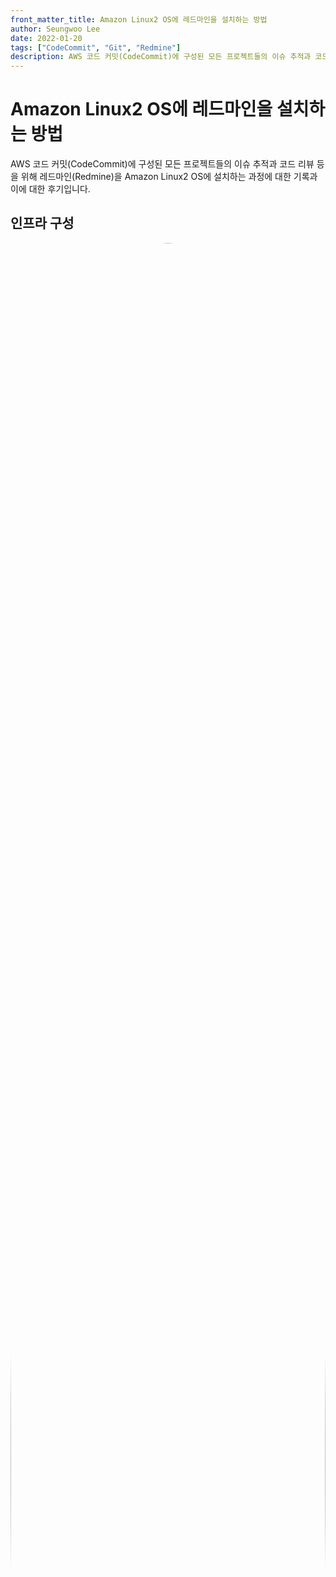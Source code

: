```yaml
---
front_matter_title: Amazon Linux2 OS에 레드마인을 설치하는 방법
author: Seungwoo Lee
date: 2022-01-20
tags: ["CodeCommit", "Git", "Redmine"]
description: AWS 코드 커밋(CodeCommit)에 구성된 모든 프로젝트들의 이슈 추적과 코드 리뷰 등을 위해 레드마인(Redmine)을 Amazon Linux2 OS에  설치하는 과정에 대한 기록과 이에 대한 후기입니다.
---
```


# Amazon Linux2 OS에 레드마인을 설치하는 방법

AWS 코드 커밋(CodeCommit)에 구성된 모든 프로젝트들의 이슈 추적과 코드 리뷰 등을 위해 레드마인(Redmine)을 Amazon Linux2 OS에  설치하는 과정에 대한 기록과 이에 대한 후기입니다.

## 인프라 구성

<img src="./img/redmine_architecture.png" width="100%" height="100%" style="border-radius:50% !important">

레드마인 EC2 인스턴스를 차후에는 프라이빗(private) 환경으로 이동할 것을 고려해서 서브넷을 구성했습니다. 실제 설치는 퍼블릭(public) 서브넷의 EC2에서 진행했습니다.

- vpc x 1(10.200.0.0/16) (redmine-vpc)
- subnet x 4 (redmine-pub-2a, redmine-pub-2c, redmine-pri-2a, redmine-pri-2c )
- 라우팅 테이블 x 2 (redmine-pub-rt, redmine-pri-rt)
- 인터넷 게이트웨이 (redmine-igw)
- route53 - 도메인 추가
- ACM 인증서 발급 - https 서비스를 위해 인증서 발급
- 보안그룹 (redmine-elb-sg, redmine-web-sg)
  - elb: 인바운드 443 포트 any 허용
  - web: 인바운드 80포트 redmine-elb-sg만 허용, 22포트 사무실만 허용
- ELB: 로드밸런서 (REDMINE-ALB), 타겟 그룹(REDMINE-ALB-TG)
  - 80포트는 443으로 리다이렉트 (ACM인증서 사용)
  - 443포트는 EC2 80포트로 포트포워딩
- EC2 (t2.medium, redmine 설치)

## 설치 과정

### 1. 데이터베이스 구성

#### mariadb 설치

```bash
## 설치 및 설정
sudo yum install -y mariadb-server mysql-devel
sudo mysql_secure_installation

## 부팅 자동 실행
sudo systemctl stop mariadb

## 서비스 시작 종료
sudo systemctl start mariadb
sudo systemctl enable mariadb
```

#### 데이터 베이스 생성

```sql
CREATE DATABASE redmine CHARACTER SET utf8;
CREATE USER 'redmine'@'localhost' IDENTIFIED BY 'redmine';
GRANT ALL PRIVILEGES ON redmine.* TO 'redmine'@'localhost';
```

### 2. 종속성 설치

#### 패키지 업데이트 및 설치

```bash
sudo yum -y update 
sudo yum -y install git make gcc-c++ patch libicu-devel readline-devel libxml2-devel libxslt-devel ImageMagick ImageMagick-devel openssl-devel libcurl-devel curl
```

#### ruby 2.5 이후 버전 설치

```bash
# rbenv 설치
git clone https://github.com/rbenv/rbenv.git ~/.rbenv
echo 'export PATH="$HOME/.rbenv/bin:$PATH"' >> ~/.bash_profile
echo 'eval "$(rbenv init -)"' >> ~/.bash_profile
source .bash_profile
git clone https://github.com/rbenv/ruby-build.git ~/.rbenv/plugins/ruby-build

# ruby 2.7 설치
rbenv install 2.7.5
rbenv global 2.7.5
rbenv rehash
```

### 3. Gem 설치 및 데이터베이스 스키마 생성

```bash
# install 
wget https://www.redmine.org/releases/redmine-4.2.3.tar.gz
tar xvfz redmine-4.2.3.tar.gz
# mv redmine-4.2.3 /var/www/
# export REDMINE=/var/www/redmine-4.2.3
export REDMINE=/home/ec2-user/redmine-4.2.3
cd $REDMINE

# database 연결 설정
cp config/database.yml.example config/database.yml
vim config/database.yml

# bundle install
bundle install --without development test
bundle exec rake generate_secret_token

# create database schema
RAILS_ENV=production bundle exec rake db:migrate
RAILS_ENV=production REDMINE_LANG=ko bundle exec rake redmine:load_default_data
```

### 4. 파일 시스템 권한 설정

```bash
mkdir -p tmp tmp/pdf public/plugin_assets
sudo chown -R nginx:nginx files log tmp public/plugin_assets
sudo chmod -R 755 files log tmp public/plugin_assets

# Note: If you have files in these directories (e.g. restore files from backup), make sure these files are not executable.
sudo find files log tmp public/plugin_assets -type f -exec chmod -x {} +
```

### 5. 테스트

```bash
bundle exec rails server webrick -e production
```

- <http://localhost:3000> 으로 접속
  - login: admin
  - password: admin (초기 패스워드)

:::warning
webrick 은 production 으로 적합하지 않으니 그대로 사용하지 않습니다.
:::

### 6. nginx + passenger

production 환경을 위해서 nginx를 설치하는 과정입니다.

```bash
gem install passenger
sudo -s -E
/home/ec2-user/.rbenv/versions/2.7.5/bin/ruby /home/ec2-user/.rbenv/versions/2.7.5/lib/ruby/gems/2.7.0/gems/passenger-6.0.12/bin/passenger-install-nginx-module
```

nginx 시작 및 종료

```bash
# nginx 시작
sudo /opt/nginx/sbin/nginx

# nginx 종료
sudo pkill -9 nginx
```

## 기타 추가 설치 및 설정

### 레드마인 플러그인 설치

- 설치할 플러그인을 `/var/www/redmine-4.2.3/plugins` 에 위치 시킵니다.
- `/var/www/redmine-4.2.3/` 에서 다음 명령어를 실행 하고 nginx 서비스를 재시작합니다.

```bash
rake redmine:plugins:migrate RAILS_ENV=production
```

### 이메일 설정하기

config 폴더에 있는 예제 파일을 복사 하고 sendmail 서비스를 사용하려는 경우 공식문서를 참고해 관련 설정을 추가합니다.

```bash
cp configuration.yml.example configuration.yml
vim configuration.yml
```

```yml
production:
  email_delivery:
    delivery_method: :sendmail
```

## 설치 후기

설치를 진행하면서 크게 두 가지의 어려움이 있었습니다.

첫 번째는 Amazon Linux OS에 루비를 2.5 이후 버전으로 설치하는 부분입니다. 버전 선택은 레드마인 설치 가이드 공식문서에서 "루비(Ruby) 커뮤니티에서 루비 2.5 및 이전 버전에 대한 지원이 종료되었습니다."라는 문구와 "레드마인 4.2는 Ruby 2.7.2 이상을 사용하세요"라는 문구가 있었기 때문에 2.7.5 버전을 선택하게 되었습니다. 다행히도 노드(node.js)의 `nvm`과 같이 루비를 버전별로 관리할 수 있는 `rbenv`을 통해서 해결할 수 있었습니다.

두 번째로는 프로덕션 환경을 위해 webrick을 대신할 서버를 결정하고 설치하는 과정입니다. 설치를 진행하면서 레드마인은 루비로 작성된 MVC 패턴을 이용하는 오픈 소스 웹 프레임워크인 루비 온 레일즈(Ruby on Rails)로 개발되었고 엔지닉스(nginx)로 서비스하기 위해서는 패신저(passenger)를 설치하고 관련 설정을 엔지닉스에 추가해야 된다는 것까지 알게 되었습니다.

그래서 처음으로 시도한 방법이 yum으로 설치한 엔지닉스의 설정 파일에 젬(gem)으로 설치한 패신저에 관한 설정을 추가한 것인데 정상적으로 동작하지 않는 겁니다. 추가 검색을 통해서 yum으로 설치된 엔지닉스는 삭제를 하고 젬을 통해 패신저를 설치할 때 제공되는 옵션으로 엔지닉스를 함께 설치함으로 알 수 없던 패신저 설정이 엔지닉스 설정 파일에 자동 추가되면서 정상적으로 해결할 수 있었습니다.

## 참고링크

- <https://altkeycode.tistory.com/12>
- <https://www.redmine.org/projects/redmine/wiki/RedmineInstall>
- <https://www.redmine.org/projects/redmine/wiki/EmailConfiguration>
